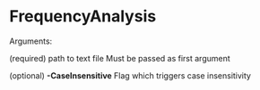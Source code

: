 # FrequencyAnalysis

Arguments:

(required) path to text file
Must be passed as first argument

(optional) **-CaseInsensitive** 
Flag which triggers case insensitivity 
